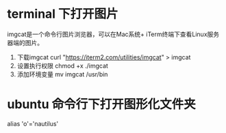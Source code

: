# terminal 下打开图片

imgcat是一个命令行图片浏览器，可以在Mac系统+ iTerm终端下查看Linux服务器端的图片。

1. 下载imgcat
curl "https://iterm2.com/utilities/imgcat" > imgcat
2. 设置执行权限
chmod +x ./imgcat
3. 添加环境变量
mv imgcat /usr/bin

# ubuntu 命令行下打开图形化文件夹

alias 'o'='nautilus'
